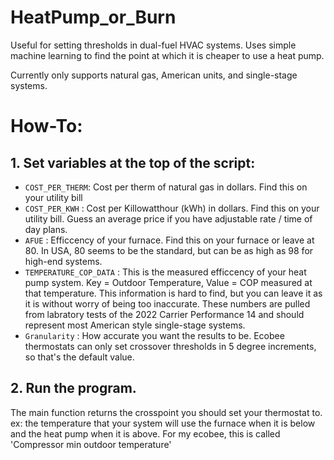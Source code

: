 # HeatPump_or_Burn
Useful for setting thresholds in dual-fuel HVAC systems. Uses simple machine learning to find the point at which it is cheaper to use a heat pump.  

Currently only supports natural gas, American units, and single-stage systems.



# How-To:
## 1. Set variables at the top of the script:
- `COST_PER_THERM`: Cost per therm of natural gas in dollars.  Find this on your utility bill
- `COST_PER_KWH` : Cost per Killowatthour (kWh) in dollars.  Find this on your utility bill.  Guess an average price if you have adjustable rate / time of day plans.
- `AFUE` : Efficcency of your furnace.  Find this on your furnace or leave at 80.  In USA, 80 seems to be the standard, but can be as high as 98 for high-end systems.
- `TEMPERATURE_COP_DATA` : This is the measured efficcency of your heat pump system.  Key = Outdoor Temperature, Value = COP measured at that temperature.  This information is hard to find, but you can leave it as it is without worry of being too inaccurate.  These numbers are pulled from labratory tests of the 2022 Carrier Performance 14 and should represent most American style single-stage systems.
- `Granularity` : How accurate you want the results to be.  Ecobee thermostats can only set crossover thresholds in 5 degree increments, so that's the default value.

## 2. Run the program.  
The main function returns the crosspoint you should set your thermostat to.  ex: the temperature that your system will use the furnace when it is below and the heat pump when it is above.  For my ecobee, this is called 'Compressor min outdoor temperature'

